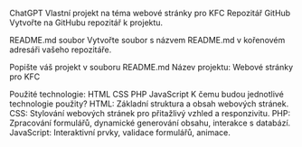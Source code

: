 ChatGPT
Vlastní projekt na téma webové stránky pro KFC
Repozitář GitHub
Vytvořte na GitHubu repozitář k projektu.

README.md soubor
Vytvořte soubor s názvem README.md v kořenovém adresáři vašeho repozitáře.

Popište váš projekt v souboru README.md
Název projektu:
Webové stránky pro KFC

Použité technologie:
HTML
CSS
PHP
JavaScript
K čemu budou jednotlivé technologie použity?
HTML: Základní struktura a obsah webových stránek.
CSS: Stylování webových stránek pro přitažlivý vzhled a responzivitu.
PHP: Zpracování formulářů, dynamické generování obsahu, interakce s databází.
JavaScript: Interaktivní prvky, validace formulářů, animace.
